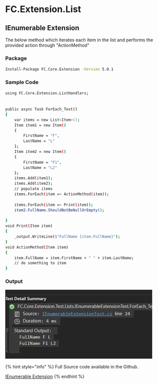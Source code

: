 # FC.Extension.List

## IEnumerable Extension

The below method which iterates each item in the list and performs the provided action through "ActionMethod"

### Package

```bash
Install-Package FC.Core.Extension -Version 5.0.1
```

### Sample Code

```bash
using FC.Core.Extension.ListHandlers;


public async Task ForEach_Test()
{
    var items = new List<Item>();
    Item item1 = new Item()
    {
        FirstName = "F",
        LastName = "L"
    };
    Item item2 = new Item()
    {
        FirstName = "F1",
        LastName = "L2"
    };
    items.Add(item1);
    items.Add(item2);
    // populate items
    items.ForEach(item => ActionMethod(item));

    items.ForEach(item => Print(item));
    item2.FullName.ShouldNotBeNullOrEmpty();
    
}
void Print(Item item)
{
    _output.WriteLine($"FullName {item.FullName}");
}
void ActionMethod(Item item)
{
    item.FullName = item.FirstName + " " + item.LastName;
    // do something to item
}
```

### Output

![Output of IEnumerable ForEach Execution](.gitbook/assets/image.png)

{% hint style="info" %}
Full Source code available in the Github.

[IEnumerable Extension](https://github.com/fireloudapp/FC.Extensions/blob/main/FC.Core.Extension/ListHandlers/IEnumerableExtensions.cs)
{% endhint %}


